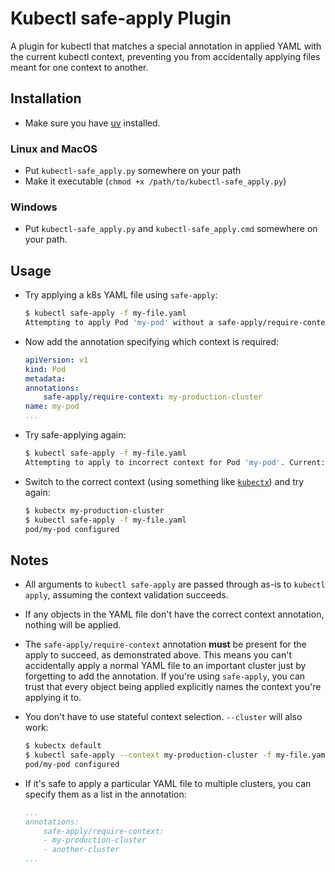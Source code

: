 # Kubectl safe-apply Plugin

A plugin for kubectl that matches a special annotation in applied YAML with the current kubectl context, preventing you from accidentally applying files meant for one context to another.

## Installation

* Make sure you have [uv](https://docs.astral.sh/uv/getting-started/installation/) installed.

### Linux and MacOS

* Put `kubectl-safe_apply.py` somewhere on your path
* Make it executable (`chmod +x /path/to/kubectl-safe_apply.py`)

### Windows

* Put `kubectl-safe_apply.py` and `kubectl-safe_apply.cmd` somewhere on your path.

## Usage

* Try applying a k8s YAML file using `safe-apply`:

    ```bash
    $ kubectl safe-apply -f my-file.yaml
    Attempting to apply Pod 'my-pod' without a safe-apply/require-context annotation. Aborting.
    ```

* Now add the annotation specifying which context is required:

    ```yaml
    apiVersion: v1
    kind: Pod
    metadata:
    annotations:
        safe-apply/require-context: my-production-cluster
    name: my-pod
    ...
    ```

* Try safe-applying again:

    ```bash
    $ kubectl safe-apply -f my-file.yaml
    Attempting to apply to incorrect context for Pod 'my-pod'. Current: default, required: my-production-cluster
    ```

* Switch to the correct context (using something like [`kubectx`](https://github.com/ahmetb/kubectx)) and try again:

    ```bash
    $ kubectx my-production-cluster
    $ kubectl safe-apply -f my-file.yaml
    pod/my-pod configured
    ```

## Notes

* All arguments to `kubectl safe-apply` are passed through as-is to `kubectl apply`, assuming the context validation succeeds.

* If any objects in the YAML file don't have the correct context annotation, nothing will be applied.

* The `safe-apply/require-context` annotation **must** be present for the apply to succeed, as demonstrated above. This means you can't accidentally apply a normal YAML file to an important cluster just by forgetting to add the annotation. If you're using `safe-apply`, you can trust that every object being applied explicitly names the context you're applying it to.

* You don't have to use stateful context selection. `--cluster` will also work:

    ```bash
    $ kubectx default
    $ kubectl safe-apply --context my-production-cluster -f my-file.yaml
    pod/my-pod configured
    ```


* If it's safe to apply a particular YAML file to multiple clusters, you can specify them as a list in the annotation:


    ```yaml
    ...
    annotations:
        safe-apply/require-context: 
        - my-production-cluster
        - another-cluster
    ...
    ```

